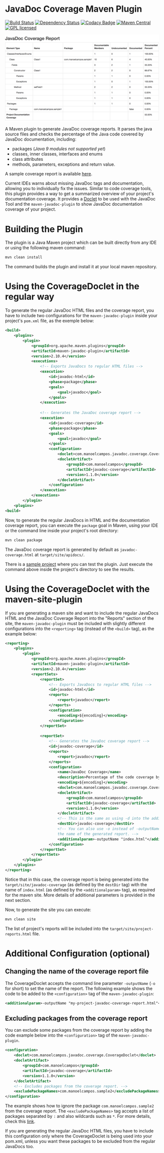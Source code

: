 # JavaDoc Coverage Maven Plugin 
[![Build Status](https://img.shields.io/travis/manoelcampos/javadoc-coverage/master.svg)](https://travis-ci.org/manoelcampos/javadoc-coverage) [![Dependency Status](https://www.versioneye.com/user/projects/5968248d368b08001a803892/badge.svg?style=rounded-square)](https://www.versioneye.com/user/projects/5968248d368b08001a803892) [![Codacy Badge](https://api.codacy.com/project/badge/Grade/0fef8ada2def4d239931f90a50a3f778)](https://www.codacy.com/app/manoelcampos/javadoc-coverage?utm_source=github.com&amp;utm_medium=referral&amp;utm_content=manoelcampos/javadoc-coverage&amp;utm_campaign=Badge_Grade) [![Maven Central](https://maven-badges.herokuapp.com/maven-central/com.manoelcampos/javadoc-coverage/badge.svg)](https://maven-badges.herokuapp.com/maven-central/com.manoelcampos/javadoc-coverage) [![GPL licensed](https://img.shields.io/badge/license-GPL-blue.svg)](http://www.gnu.org/licenses/gpl-3.0)

![](coverage-report-sample.png)

A Maven plugin to generate JavaDoc coverage reports. It parses the java source files and checks the percentage of the Java code covered by JavaDoc documentation, including:
- packages (*Java 9 modules not supported yet*)
- classes, inner classes, interfaces and enums
- class attributes
- methods, parameters, exceptions and return value.

A sample coverage report is available [here](https://manoelcampos.com/javadoc-coverage/sample-project/target/site/apidocs/javadoc-coverage.html).

Current IDEs warns about missing JavaDoc tags and documentation, allowing you to individually fix the issues. 
Similar to code coverage tools, this plugin provides a way to get a summarized overview of your project's documentation coverage.
It provides a [Doclet](http://docs.oracle.com/javase/7/docs/technotes/guides/javadoc/doclet/overview.html) to be used with the JavaDoc Tool
and the `maven-javadoc-plugin` to show JavaDoc documentation coverage of your project.

# Building the Plugin

The plugin is a Java Maven project which can be built directly from any IDE or using the following maven command:

```bash
mvn clean install
```

The command builds the plugin and install it at your local maven repository.

# Using the CoverageDoclet in the regular way

To generate the regular JavaDoc HTML files and the coverage report, you have to include two configurations for the `maven-javadoc-plugin` inside your project's `pom.xml` file, as the exemple below:

```xml
<build>
    <plugins>
        <plugin>
            <groupId>org.apache.maven.plugins</groupId>
            <artifactId>maven-javadoc-plugin</artifactId>
            <version>2.10.4</version>
            <executions>
                <!-- Exports JavaDocs to regular HTML files -->
                <execution>
                    <id>javadoc-html</id>
                    <phase>package</phase>
                    <goals>
                        <goal>javadoc</goal>
                    </goals>
                </execution>

                <!-- Generates the JavaDoc coverage report -->
                <execution>
                    <id>javadoc-coverage</id>
                    <phase>package</phase>
                    <goals>
                        <goal>javadoc</goal>
                    </goals>
                    <configuration>
                        <doclet>com.manoelcampos.javadoc.coverage.CoverageDoclet</doclet>
                        <docletArtifact>
                            <groupId>com.manoelcampos</groupId>
                            <artifactId>javadoc-coverage</artifactId>
                            <version>1.1.0</version>
                        </docletArtifact>
                    </configuration>
                </execution>
            </executions>
        </plugin>
    <plugins>
<build>
```

Now, to generate the regular JavaDocs in HTML and the documentation coverage report, you can execute the `package` goal in Maven, using your IDE or the command line inside your project's root directory:

```bash
mvn clean package
```

The JavaDoc coverage report is generated by default as `javadoc-coverage.html` at `target/site/apidocs/`.

There is a [sample project](sample-project) where you can test the plugin. Just execute the command above inside the project's directory to see the results.

# Using the CoverageDoclet with the maven-site-plugin
If you are generating a maven site and want to include the regular JavaDocs HTML and the JavaDoc Coverage Report into the "Reports" section of the site, the `maven-javadoc-plugin` must be included with slightly different configurations into the `<reporting>` tag (instead of the `<build>` tag), as the example below:

```xml
<reporting>
    <plugins>
        <plugin>
            <groupId>org.apache.maven.plugins</groupId>
            <artifactId>maven-javadoc-plugin</artifactId>
            <version>2.10.4</version>
            <reportSets>
                <reportSet>
                    <!-- Exports JavaDocs to regular HTML files -->
                    <id>javadoc-html</id>
                    <reports>
                        <report>javadoc</report>
                    </reports>
                    <configuration>
                        <encoding>${encoding}</encoding>
                    </configuration>
                </reportSet>

                <reportSet>
                    <!-- Generates the JavaDoc coverage report -->
                    <id>javadoc-coverage</id>
                    <reports>
                        <report>javadoc</report>
                    </reports>
                    <configuration>
                        <name>JavaDoc Coverage</name>
                        <description>Percentage of the code coverage by JavaDoc documentation.</description>
                        <encoding>${encoding}</encoding>
                        <doclet>com.manoelcampos.javadoc.coverage.CoverageDoclet</doclet>
                        <docletArtifact>
                            <groupId>com.manoelcampos</groupId>
                            <artifactId>javadoc-coverage</artifactId>
                            <version>1.1.0</version>
                        </docletArtifact>
                        <!-- This is the same as using -d into the additionalparam tag -->
                        <destDir>javadoc-coverage</destDir>
                        <!-- You can also use -o instead of -outputName to define
                        the name of the generated report. -->
                        <additionalparam>-outputName "index.html"</additionalparam>
                    </configuration>
                </reportSet>
            </reportSets>
        </plugin>
    </plugins>
</reporting>
```

Notice that in this case, the coverage report is being generated into the `target/site/javadoc-coverage` (as defined by the `destDir` tag) with the name of `index.html` (as defined by the `<additionalparam>` tag), as required for the maven site. More details of additional parameters is provided in the next section.

Now, to generate the site you can execute:

```bash
mvn clean site
```

The list of project's reports will be included into the `target/site/project-reports.html` file.

# Additional Configuration (optional)

## Changing the name of the coverage report file
The CoverageDoclet accepts the command line parameter `-outputName` (`-o` for short) to set the name of the report. The following example shows the code to be added to the `<configuration>` tag of the `maven-javadoc-plugin`:
```xml
<additionalparam>-outputName "my-project-javadoc-coverage-report.html"</additionalparam>
```

## Excluding packages from the coverage report
You can exclude some packages from the coverage report by adding the code example below into the `<configuration>` tag of the `maven-javadoc-plugin`.

```xml
<configuration>
    <doclet>com.manoelcampos.javadoc.coverage.CoverageDoclet</doclet>
    <docletArtifact>
        <groupId>com.manoelcampos</groupId>
        <artifactId>javadoc-coverage</artifactId>
        <version>1.1.0</version>
    </docletArtifact>
    <!-- Excludes packages from the coverage report. -->
    <excludePackageNames>com.manoelcampos.sample2</excludePackageNames>
</configuration>
```

The example shows how to ignore the package `com.manoelcampos.sample2` from the coverage report. The `<excludePackageNames>` tag accepts a list of packages separated by `:` and also wildcards such as `*`.
For more details, check this [link](https://maven.apache.org/plugins/maven-javadoc-plugin/examples/exclude-package-names.html).

If you are generating the regular JavaDoc HTML files, you have to include this configuration only where the CoverageDoclet is being used into your pom.xml, unless you want these packages to be excluded from the regular JavaDocs too.


